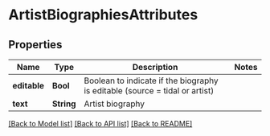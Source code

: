 # ArtistBiographiesAttributes

## Properties
Name | Type | Description | Notes
------------ | ------------- | ------------- | -------------
**editable** | **Bool** | Boolean to indicate if the biography is editable (source &#x3D; tidal or artist) | 
**text** | **String** | Artist biography | 

[[Back to Model list]](../README.md#documentation-for-models) [[Back to API list]](../README.md#documentation-for-api-endpoints) [[Back to README]](../README.md)


